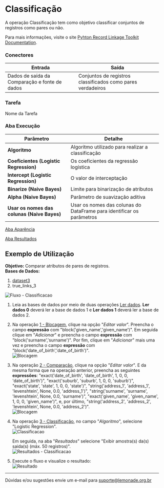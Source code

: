 # Classificação
A operação Classificação tem como objetivo classificar conjuntos de registros como pares ou não.

Para mais informações, visite o site [Pyhton Record Linkage Toolkit Documentation](https://recordlinkage.readthedocs.io/en/latest/index.html).
### Conectores
| Entrada | Saída |
| --- | --- |
| Dados de saída da Comparação e fonte de dados | Conjuntos de registros classificados como pares verdadeiros |

### Tarefa
Nome da Tarefa

### Aba Execução
| Parâmetro | Detalhe |
| --- | --- |
| **Algoritmo** | Algoritmo utilizado para realizar a classificação |
| **Coeficientes (Logistic Regression)** | Os coeficientes da regressão logística |
| **Intercept (Logistic Regression)** | O valor de interceptação |
| **Binarize (Naive Bayes)** | Limite para binarização de atributos |
| **Alpha (Naive Bayes)** | Parâmetro de suavização aditiva |
| **Usar os nomes das colunas (Naive Bayes)** | Usar os nomes das colunas do DataFrame para identificar os parâmetros |


[Aba Aparência][1]

[Aba Resultados][2]


## Exemplo de Utilização
**Objetivo:** Comparar atributos de pares de registros.\
**Bases de Dados:**
1. [dataset3][3]
2. true_links_3

![Fluxo - Classificacao](/img/sklearn/resolucao_de_entidades/classificacao/imagem3.png)

1. Leia as bases de dados por meio de duas operações [Ler dados][4]. **Ler dados 0** deverá ler a base de dados 1 e **Ler dados 1** deverá ler a base de dados 2.

2. Na operação [1 - Blocagem][5], clique na opção "*Editar valor*". Preencha o campo **expressão** com "block('given_name','given_name')". Em seguida clique em "*Adicionar*" e preencha o campo **expressão** com "block('surname','surname')". Por fim, clique em "*Adicionar*" mais uma vez e preencha o campo **expressão** com "block('date_of_birth','date_of_birth')".\
   ![Blocagem](/img/sklearn/resolucao_de_entidades/blocagem/imagem2.png)

3. Na operação [2 - Comparação][6], clique na opção "*Editar valor*". E da mesma forma que na operação anterior, preencha as seguintes **expressões**: "exact('date_of_birth', 'date_of_birth', 1, 0, 0, 'date_of_birth')", "exact('suburb', 'suburb', 1, 0, 0, 'suburb')", "exact('state', 'state', 1, 0, 0, 'state')", "string('address_1', 'address_1', 'levenshtein', None, 0.0, 'address_1')", "string('surname', 'surname', 'levenshtein', None, 0.0, 'surname')", "exact('given_name', 'given_name', 1, 0, 0, 'given_name')", e, por último, "string('address_2', 'address_2', 'levenshtein', None, 0.0, 'address_2')".\
   ![Blocagem](/img/sklearn/resolucao_de_entidades/comparacao/imagem2.png)

4. Na operação [3 - Classificação][7], no campo "*Algoritmo*", selecione "Logistic Regression".\
   ![Classificacao](/img/sklearn/resolucao_de_entidades/classificacao/imagem2.png)

   Em seguida, na aba "*Resultados*" selecione "Exibir amostra(s) da(s) saida(s) (máx. 50 registros)".\
   ![Resultados - Classificacao](/img/sklearn/resolucao_de_entidades/classificacao/imagem1.png)

6. Execute o fluxo e visualize o resultado:\
   ![Resultado](/img/sklearn/resolucao_de_entidades/classificacao/imagem4.png)




---
Dúvidas e/ou sugestões envie um e-mail para suporte@lemonade.org.br

[1]: /pt-br/sklearn/documentacao-geral/aba-aparencia.html
[2]: /pt-br/sklearn/documentacao-geral/aba-resultados.html
[3]: /pt-br/sklearn/base-de-dados/#dataset3
[4]: /pt-br/sklearn/entrada-e-saida/ler-dados.html
[5]: /pt-br/sklearn/entrada-e-saida/blocagem.html
[6]: /pt-br/sklearn/entrada-e-saida/comparacao.html
[7]: /pt-br/sklearn/entrada-e-saida/classificacao.html